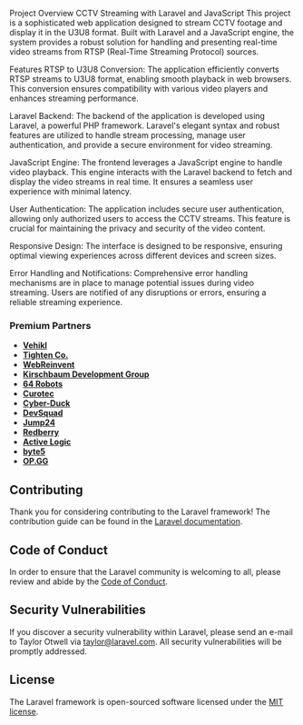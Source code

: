 Project Overview
CCTV Streaming with Laravel and JavaScript
This project is a sophisticated web application designed to stream CCTV footage and display it in the U3U8 format. Built with Laravel and a JavaScript engine, the system provides a robust solution for handling and presenting real-time video streams from RTSP (Real-Time Streaming Protocol) sources.

Features
RTSP to U3U8 Conversion: The application efficiently converts RTSP streams to U3U8 format, enabling smooth playback in web browsers. This conversion ensures compatibility with various video players and enhances streaming performance.

Laravel Backend: The backend of the application is developed using Laravel, a powerful PHP framework. Laravel's elegant syntax and robust features are utilized to handle stream processing, manage user authentication, and provide a secure environment for video streaming.

JavaScript Engine: The frontend leverages a JavaScript engine to handle video playback. This engine interacts with the Laravel backend to fetch and display the video streams in real time. It ensures a seamless user experience with minimal latency.

User Authentication: The application includes secure user authentication, allowing only authorized users to access the CCTV streams. This feature is crucial for maintaining the privacy and security of the video content.

Responsive Design: The interface is designed to be responsive, ensuring optimal viewing experiences across different devices and screen sizes.

Error Handling and Notifications: Comprehensive error handling mechanisms are in place to manage potential issues during video streaming. Users are notified of any disruptions or errors, ensuring a reliable streaming experience.

### Premium Partners

-   **[Vehikl](https://vehikl.com/)**
-   **[Tighten Co.](https://tighten.co)**
-   **[WebReinvent](https://webreinvent.com/)**
-   **[Kirschbaum Development Group](https://kirschbaumdevelopment.com)**
-   **[64 Robots](https://64robots.com)**
-   **[Curotec](https://www.curotec.com/services/technologies/laravel/)**
-   **[Cyber-Duck](https://cyber-duck.co.uk)**
-   **[DevSquad](https://devsquad.com/hire-laravel-developers)**
-   **[Jump24](https://jump24.co.uk)**
-   **[Redberry](https://redberry.international/laravel/)**
-   **[Active Logic](https://activelogic.com)**
-   **[byte5](https://byte5.de)**
-   **[OP.GG](https://op.gg)**

## Contributing

Thank you for considering contributing to the Laravel framework! The contribution guide can be found in the [Laravel documentation](https://laravel.com/docs/contributions).

## Code of Conduct

In order to ensure that the Laravel community is welcoming to all, please review and abide by the [Code of Conduct](https://laravel.com/docs/contributions#code-of-conduct).

## Security Vulnerabilities

If you discover a security vulnerability within Laravel, please send an e-mail to Taylor Otwell via [taylor@laravel.com](mailto:taylor@laravel.com). All security vulnerabilities will be promptly addressed.

## License

The Laravel framework is open-sourced software licensed under the [MIT license](https://opensource.org/licenses/MIT).
